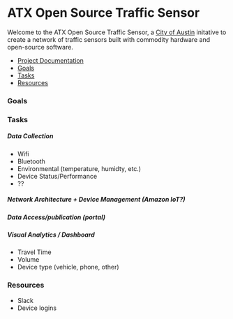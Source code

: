 # ATX Open Source Traffic Sensor
Welcome to the ATX Open Source Traffic Sensor, a [City of Austin]() initative to create a network of traffic sensors built with commodity hardware and open-source software. 

 * [Project Documentation](#project-documentation)
 * [Goals](#goals)
 * [Tasks](#tasks)
 * [Resources](#resources)


### Goals

### Tasks

##### Data Collection
- Wifi
- Bluetooth
- Environmental (temperature, humidty, etc.)
- Device Status/Performance
- ??

##### Network Architecture + Device Management (Amazon IoT?)

##### Data Access/publication (portal)

##### Visual Analytics / Dashboard
- Travel Time
- Volume
- Device type (vehicle, phone, other)

### Resources
- Slack
- Device logins
